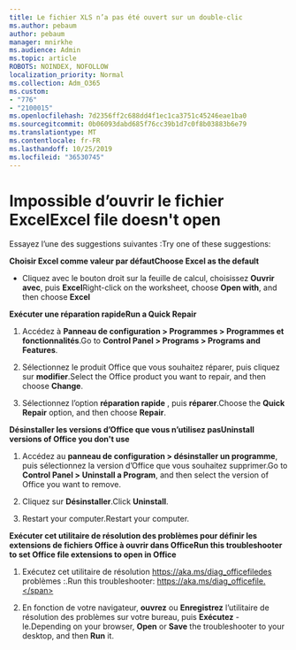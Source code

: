 ```yaml
---
title: Le fichier XLS n’a pas été ouvert sur un double-clic
ms.author: pebaum
author: pebaum
manager: mnirkhe
ms.audience: Admin
ms.topic: article
ROBOTS: NOINDEX, NOFOLLOW
localization_priority: Normal
ms.collection: Adm_O365
ms.custom:
- "776"
- "2100015"
ms.openlocfilehash: 7d2356ff2c688dd4f1ec1ca3751c45246eae1ba0
ms.sourcegitcommit: 0b06093dabd685f76cc39b1d7c0f8b03883b6e79
ms.translationtype: MT
ms.contentlocale: fr-FR
ms.lasthandoff: 10/25/2019
ms.locfileid: "36530745"
---
```

# <a name="excel-file-doesnt-open"></a><span data-ttu-id="9a6f5-102">Impossible d’ouvrir le fichier Excel</span><span class="sxs-lookup"><span data-stu-id="9a6f5-102">Excel file doesn't open</span></span>

<span data-ttu-id="9a6f5-103">Essayez l’une des suggestions suivantes :</span><span class="sxs-lookup"><span data-stu-id="9a6f5-103">Try one of these suggestions:</span></span>

<span data-ttu-id="9a6f5-104">**Choisir Excel comme valeur par défaut**</span><span class="sxs-lookup"><span data-stu-id="9a6f5-104">**Choose Excel as the default**</span></span>

* <span data-ttu-id="9a6f5-105">Cliquez avec le bouton droit sur la feuille de calcul, choisissez **Ouvrir avec**, puis **Excel**</span><span class="sxs-lookup"><span data-stu-id="9a6f5-105">Right-click on the worksheet, choose **Open with**, and then choose **Excel**</span></span>

<span data-ttu-id="9a6f5-106">**Exécuter une réparation rapide**</span><span class="sxs-lookup"><span data-stu-id="9a6f5-106">**Run a Quick Repair**</span></span>

1. <span data-ttu-id="9a6f5-107">Accédez à **Panneau de configuration > Programmes > Programmes et fonctionnalités**.</span><span class="sxs-lookup"><span data-stu-id="9a6f5-107">Go to **Control Panel > Programs > Programs and Features**.</span></span>

2. <span data-ttu-id="9a6f5-108">Sélectionnez le produit Office que vous souhaitez réparer, puis cliquez sur **modifier**.</span><span class="sxs-lookup"><span data-stu-id="9a6f5-108">Select the Office product you want to repair, and then choose **Change**.</span></span>

3. <span data-ttu-id="9a6f5-109">Sélectionnez l’option **réparation rapide** , puis **réparer**.</span><span class="sxs-lookup"><span data-stu-id="9a6f5-109">Choose the **Quick Repair** option, and then choose **Repair**.</span></span>

<span data-ttu-id="9a6f5-110">**Désinstaller les versions d’Office que vous n’utilisez pas**</span><span class="sxs-lookup"><span data-stu-id="9a6f5-110">**Uninstall versions of Office you don't use**</span></span>

1. <span data-ttu-id="9a6f5-111">Accédez au **panneau de configuration > désinstaller un programme**, puis sélectionnez la version d’Office que vous souhaitez supprimer.</span><span class="sxs-lookup"><span data-stu-id="9a6f5-111">Go to **Control Panel > Uninstall a Program**, and then select the version of Office you want to remove.</span></span>

2. <span data-ttu-id="9a6f5-112">Cliquez sur **Désinstaller**.</span><span class="sxs-lookup"><span data-stu-id="9a6f5-112">Click **Uninstall**.</span></span>

3. <span data-ttu-id="9a6f5-113">Restart your computer.</span><span class="sxs-lookup"><span data-stu-id="9a6f5-113">Restart your computer.</span></span>

<span data-ttu-id="9a6f5-114">**Exécuter cet utilitaire de résolution des problèmes pour définir les extensions de fichiers Office à ouvrir dans Office**</span><span class="sxs-lookup"><span data-stu-id="9a6f5-114">**Run this troubleshooter to set Office file extensions to open in Office**</span></span>

1. <span data-ttu-id="9a6f5-115">Exécutez cet utilitaire de résolution https://aka.ms/diag_officefiledes problèmes :.</span><span class="sxs-lookup"><span data-stu-id="9a6f5-115">Run this troubleshooter: https://aka.ms/diag_officefile.</span></span>

2. <span data-ttu-id="9a6f5-116">En fonction de votre navigateur, **ouvrez** ou **Enregistrez** l’utilitaire de résolution des problèmes sur votre bureau, puis **Exécutez** -le.</span><span class="sxs-lookup"><span data-stu-id="9a6f5-116">Depending on your browser, **Open** or **Save** the troubleshooter to your desktop, and then **Run** it.</span></span>
